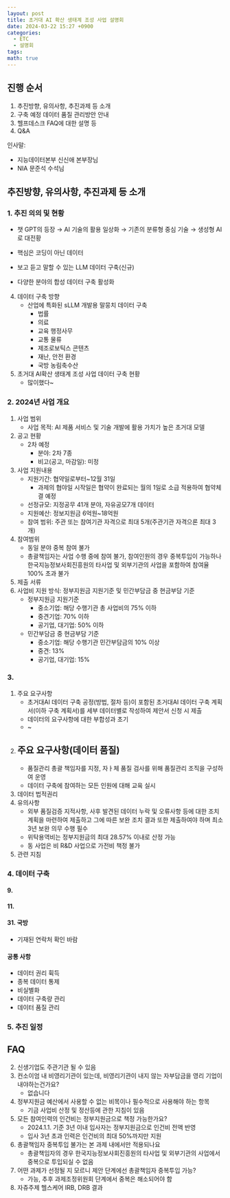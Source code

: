 ```yaml
---
layout: post
title: 초거대 AI 확산 생태계 조성 사업 설명회
date: 2024-03-22 15:27 +0900
categories:
  - ETC
  - 설명회
tags: 
math: true
---
```

## 진행 순서
1. 추진방향, 유의사항, 추진과제 등 소개
2. 구축 예정 데이터 품질 관리방안 안내
3. 헬프데스크 FAQ에 대한 설명 등
4. Q&A

인사말: 
- 지능데이터본부 신신애 본부장님
- NIA 문준석 수석님
## 추진방향, 유의사항, 추진과제 등 소개
### 1. 추진 의의 및 현황
- 챗 GPT의 등장 → AI 기술의 활용 일상화 → 기존의 분류형 중심 기술 → 생성형 AI로 대전황

- 핵심은 코딩이 아닌 데이터
- 보고 듣고 말할 수 있는 LLM 데이터 구축(신규)
- 다양한 분야의 합성 데이터 구축 활성화

4. 데이터 구축 방향
	- 산업에 특화된 sLLM 개발용 말뭉치 데이터 구축
		- 법률
		- 의료
		- 교육 행정사무
		- 교통 물류
		- 제조로보틱스 콘텐츠
		- 재난, 안전 환경
		- 국방 농림축수산
5. 초거대 AI확산 생태계 조성 사업 데이터 구축 현황
	- 많이했다~


### 2. 2024년 사업 개요

1. 사업 범위
	- 사업 목적: AI 제품 서비스 및 기술 개발에 활용 가치가 높은 초거대 모델 
2. 공고 현황
	- 2차 예정
		- 분야: 2차 7종
		- 비고(공고, 마감일): 미정
3. 사업 지원내용
	- 지원기간: 협약일로부터~12월 31일
		- 과제의 협야일 시작일은 협약이 완료되는 월의 1일로 소급 적용하여 협약체결 예정
	- 선정규모: 지정공무 41개 분야, 자유공모7개 데이터
	- 지원예산: 정보지원금 6억원~18억원
	- 참여 범위: 주관 또는 참여기관 자격으로 최대 5개(주관기관 자격으론 최대 3개)
4. 참여범위
	- 동일 분야 중복 참여 불가
	- 총괄책임자는 사업 수행 중에 참여 불가, 참여인원의 경우 중복투입이 가능하나한국지능정보사회진흥원의 타사업 및 외부기관의 사업을 포함하여 참여율 100% 초과 불가
5. 제출 서류
6. 사업비 지원 방식: 정부지원금 지원기준 및 민간부담금 중 현금부담 기준
	- 정부지원금 지원기준
		- 중소기업: 해당 수행기관 총 사업비의 75% 이하
		- 중견기업: 70% 이하
		- 공기업, 대기업: 50% 이하
	- 민간부담금 중 현금부담 기준
		- 중소기업: 해당 수행기관 민간부담금의 10% 이상
		- 중견: 13%
		- 공기업, 대기업: 15%
### 3. 

1. 주요 요구사항
	- 초거대AI 데이터 구축 공정(방법, 절차 등)이 포함된 초거대AI 데이터 구축 계획서(이하 구축 계획서)를 세부 데이터별로 작성하여 제안서 신청 시 제출
	- 데이터의 요구사항에 대한 부합성과 초기
	- ~
2. 주요 요구사항(데이터 품질)
	- 
	- 품질관리 총괄 책임자를 지정, 자ㅏ체 품질 검사를 위해 품질관리 조직을 구성하여 운영
	- 데이터 구축에 참여하는 모든 인원에 대해 교육 실시
3. 데이터 법적권리
4. 유의사항
	- 외부 품질검증 지적사항, 사후 발견된 데이터 누락 및 오류사항 등에 대한 조치 계획을 마련하여 제출하고 그에 따른 보완 조치 결과 또한 제출하여야 하며 최소 3년 보완 의무 수행 필수
	- 위탁용역비는 정부지원금의 최대 28.57% 이내로 산정 가능
	- 동 사업은 비 R&D 사업으로 가전비 책정 불가
5. 관련 지침

### 4. 데이터 구축

#### 9. 

#### 11. 

#### 31. 국방
- 기재된 연락처 확인 바람

#### 공통 사항
- 데이터 권리 휙득
- 종복 데이터 통제
- 비실별화
- 데이터 구축량 관리
- 데이터 품질 관리


### 5. 추진 일정


## FAQ

2. 신생기업도 주관기관 될 수 있음
3. 컨소이엄 내 비영리기관이 있는데, 비영리기관이 내지 않는 자부담금을 영리 기업이 내야하는건가요?
	- 없습니다
4. 정부지원금 예산에서 사용할 수 없는 비목이나 필수적으로 사용해야 하는 항목
	- 기금 사업비 산정 및 정산등에 관한 지침이 있음
5. 모든 참여인력의 인건비는 정부지원금으로 책정 가능한가요?
	- 2024.1.1. 기준 3년 이내 입사자는 정부지원금으로 인건비 전액 반영
	- 입사 3년 초과 인력은 인건비의 최대 50%까지만 지원
9. 총괄책임자 중복투입 불가는 본 과제 내에서만 적용되나요
	- 총괄책임자의 경우 한국지능정보사회진흥원의 타사업 및 외부기관의 사업에서 중복으로 투입되실 수 없음
10. 어떤 과제가 선정될 지 모르니 제안 단계에선 총괄책임자 중복투입 가능?
	- 가능, 추후 과제조정위원회 단계에서 중복은 해소되어야 함
11. 자쥬주제 헬스케어 IRB, DRB 결과